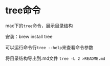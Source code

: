 # tree命令

mac下的`tree`命令，展示目录结构

安装：brew install tree

可以运行命令行`tree --help`来查看命令参数

将目录结构导出到.md文件
`tree -L 2 >README.md`

